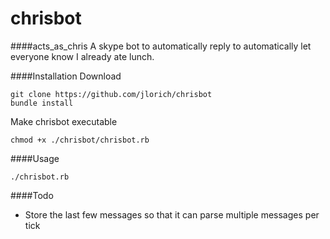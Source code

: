 chrisbot
========

####acts_as_chris
A skype bot to automatically reply to automatically let everyone know I already ate lunch.

####Installation
Download

    git clone https://github.com/jlorich/chrisbot
    bundle install
    
Make chrisbot executable 

    chmod +x ./chrisbot/chrisbot.rb

####Usage

    ./chrisbot.rb
    
####Todo

- Store the last few messages so that it can parse multiple messages per tick
